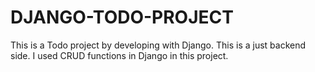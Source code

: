 # DJANGO-TODO-PROJECT

This is a Todo project by developing with Django. This is a just backend side.
I used CRUD functions in Django in this project.
